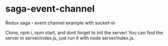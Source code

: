 # saga-event-channel
Redux saga - event channel example with socket-io

Clone, npm i, npm start, and dont forget to init the server!
You can find the server in server/index.js, just run it with node server/index.js.
